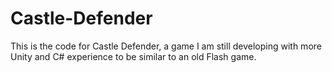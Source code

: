 # Castle-Defender
This is the code for Castle Defender, a game I am still developing with more Unity and C# experience to be similar to an old Flash game.
